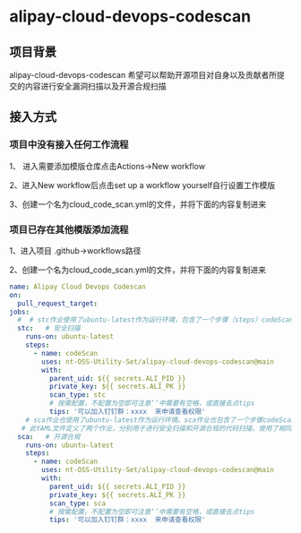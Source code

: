 # alipay-cloud-devops-codescan

## 项目背景
alipay-cloud-devops-codescan 希望可以帮助开源项目对自身以及贡献者所提交的内容进行安全漏洞扫描以及开源合规扫描


## 接入方式
### 项目中没有接入任何工作流程

1、 进入需要添加模版仓库点击Actions->New workflow
 
2、进入New workflow后点击set up a workflow yourself自行设置工作模版

3、创建一个名为cloud_code_scan.yml的文件，并将下面的内容复制进来

### 项目已存在其他模版添加流程
1、进入项目 .github->workflows路径

2、创建一个名为cloud_code_scan.yml的文件，并将下面的内容复制进来

```yaml
name: Alipay Cloud Devops Codescan
on:
  pull_request_target: 
jobs:
  #  # stc作业使用了ubuntu-latest作为运行环境，包含了一个步骤（steps）codeScan，该步骤使用了layotto/alipay-cloud-devops-codescan@main作为GitHub Action，并传入了一些参数（parent_uid、private_key、code_type）
  stc:   # 安全扫描
    runs-on: ubuntu-latest
    steps:
      - name: codeScan
        uses: nt-OSS-Utility-Set/alipay-cloud-devops-codescan@main
        with:
          parent_uid: ${{ secrets.ALI_PID }}
          private_key: ${{ secrets.ALI_PK }}
          scan_type: stc 
          # 按需配置，不配置为空即可注意‘’中需要有空格，或直接去点tips
          tips: '可以加入钉钉群：xxxx  来申请查看权限' 
    # sca作业也使用了ubuntu-latest作为运行环境。sca作业也包含了一个步骤codeScan，使用了相同的GitHub Action，并传入了相同的参数。
   # 此YAML文件定义了两个作业，分别用于进行安全扫描和开源合规的代码扫描，使用了相同的GitHub Action，并传入了不同的参数。
  sca:   # 开源合规
    runs-on: ubuntu-latest
    steps:
      - name: codeScan
        uses: nt-OSS-Utility-Set/alipay-cloud-devops-codescan@main
        with:
          parent_uid: ${{ secrets.ALI_PID }}
          private_key: ${{ secrets.ALI_PK }}
          scan_type: sca
          # 按需配置，不配置为空即可注意‘’中需要有空格，或直接去点tips
          tips: '可以加入钉钉群：xxxx  来申请查看权限' 
```